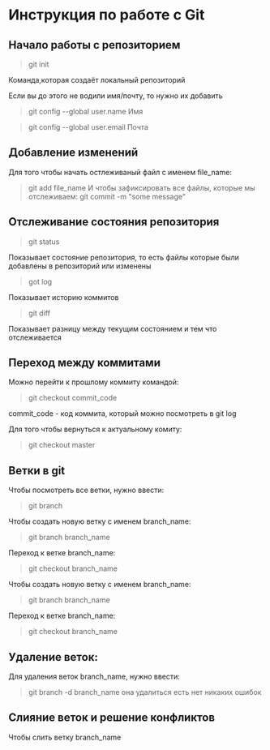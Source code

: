 # Инструкция по работе с Git

## Начало работы с репозиторием
> git init

Команда,которая создаёт локальный репозиторий

Если вы до этого не водили имя/почту, то нужно их добавить
>git config --global user.name Имя

>git config --global user.email Почта



## Добавление изменений 
Для того чтобы начать остлеживаный файл с именем file_name:
> git add file_name
И чтобы зафиксировать все файлы, которые мы отслеживаем:
>git commit -m "some message"



## Отслеживание состояния репозитория 
> git status

Показывает состояние репозитория, то есть файлы которые были добавлены в репозиторий или изменены

> got log

Показывает историю коммитов

>git diff

Показывает разницу между текущим состоянием и тем что отслеживается


## Переход между коммитами
Можно перейти к прошлому коммиту командой:
>git checkout commit_code

commit_code - код коммита, который можно посмотреть в git log

Для того чтобы вернуться к актуальному комиту:
> git checkout master

## Ветки в git

Чтобы посмотреть все ветки, нужно ввести:
> git branch

Чтобы создать новую ветку с именем branch_name:
> git branch branch_name

Переход к ветке branch_name:
> git checkout branch_name







































Чтобы создать новую ветку с именем branch_name:
> git branch branch_name

Переход к ветке branch_name:
> git checkout branch_name

## Удаление веток:
Для удаления веток branch_name, нужно ввести:

> git branch -d branch_name
она удалиться есть нет никаких ошибок

## Слияние веток и решение конфликтов

Чтобы слить ветку branch_name 
